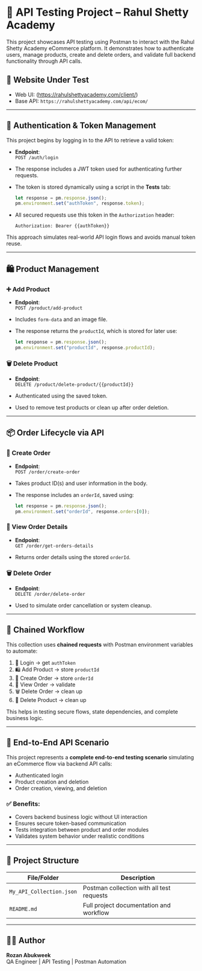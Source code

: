 
# 🧪 API Testing Project – Rahul Shetty Academy

This project showcases API testing using Postman to interact with the Rahul Shetty Academy eCommerce platform. It demonstrates how to authenticate users, manage products, create and delete orders, and validate full backend functionality through API calls.

## 🔗 Website Under Test

- Web UI: (https://rahulshettyacademy.com/client/)
- Base API: `https://rahulshettyacademy.com/api/ecom/`

---

## 🔐 Authentication & Token Management

This project begins by logging in to the API to retrieve a valid token:

- **Endpoint**:  
  `POST /auth/login`

- The response includes a JWT token used for authenticating further requests.

- The token is stored dynamically using a script in the **Tests** tab:
  ```javascript
  let response = pm.response.json();
  pm.environment.set("authToken", response.token);
  ```

- All secured requests use this token in the `Authorization` header:
  ```http
  Authorization: Bearer {{authToken}}
  ```

This approach simulates real-world API login flows and avoids manual token reuse.

---

## 🛍️ Product Management

### ➕ Add Product

- **Endpoint**:  
  `POST /product/add-product`

- Includes `form-data` and an image file.
- The response returns the `productId`, which is stored for later use:
  ```javascript
  let response = pm.response.json();
  pm.environment.set("productId", response.productId);
  ```

### 🗑️ Delete Product

- **Endpoint**:  
  `DELETE /product/delete-product/{{productId}}`

- Authenticated using the saved token.
- Used to remove test products or clean up after order deletion.

---

## 📦 Order Lifecycle via API

### 🛒 Create Order

- **Endpoint**:  
  `POST /order/create-order`

- Takes product ID(s) and user information in the body.

- The response includes an `orderId`, saved using:
  ```javascript
  let response = pm.response.json();
  pm.environment.set("orderId", response.orders[0]);
  ```

### 📄 View Order Details

- **Endpoint**:  
  `GET /order/get-orders-details`

- Returns order details using the stored `orderId`.

### 🗑️ Delete Order

- **Endpoint**:  
  `DELETE /order/delete-order`

- Used to simulate order cancellation or system cleanup.

---

## 🔁 Chained Workflow

This collection uses **chained requests** with Postman environment variables to automate:

1. 🔐 Login → get `authToken`
2. 🛍️ Add Product → store `productId`
3. 🛒 Create Order → store `orderId`
4. 📄 View Order → validate
5. 🗑️ Delete Order → clean up
6. 🧹 Delete Product → clean up

This helps in testing secure flows, state dependencies, and complete business logic.

---

## 🔄 End-to-End API Scenario

This project represents a **complete end-to-end testing scenario** simulating an eCommerce flow via backend API calls:

- Authenticated login
- Product creation and deletion
- Order creation, viewing, and deletion

### ✅ Benefits:

- Covers backend business logic without UI interaction
- Ensures secure token-based communication
- Tests integration between product and order modules
- Validates system behavior under realistic conditions

---

## 📁 Project Structure

| File/Folder                  | Description                                  |
|-----------------------------|----------------------------------------------|
| `My_API_Collection.json`    | Postman collection with all test requests    |
| `README.md`                 | Full project documentation and workflow      |

---

## 👩‍💻 Author

**Rozan Abukweek**  
QA Engineer | API Testing | Postman Automation
